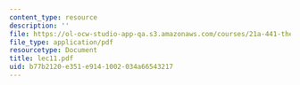 ```yaml
---
content_type: resource
description: ''
file: https://ol-ocw-studio-app-qa.s3.amazonaws.com/courses/21a-441-the-conquest-of-america-spring-2004/b77b2120e351e9141002034a66543217_lec11.pdf
file_type: application/pdf
resourcetype: Document
title: lec11.pdf
uid: b77b2120-e351-e914-1002-034a66543217
---
```

